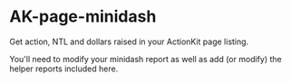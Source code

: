 # AK-page-minidash

Get action, NTL and dollars raised in your ActionKit page listing.

You'll need to modify your minidash report as well as add (or modify) the helper reports included here.
